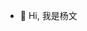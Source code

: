 - 👋 Hi, 我是杨文
<!---
YANE-TL/YANE-TL is a ✨ special ✨ repository because its `README.md` (this file) appears on your GitHub profile.
You can click the Preview link to take a look at your changes.
--->
